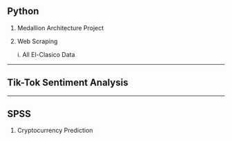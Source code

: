 ## Python
1. Medallion Architecture Project
2. Web Scraping
   
   i. All El-Clasico Data
---
## Tik-Tok Sentiment Analysis
---
## SPSS
1. Cryptocurrency Prediction



